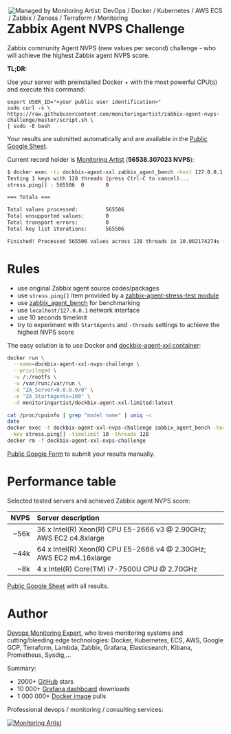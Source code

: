 [<img src="https://monitoringartist.github.io/managed-by-monitoringartist.png" alt="Managed by Monitoring Artist: DevOps / Docker / Kubernetes / AWS ECS / Zabbix / Zenoss / Terraform / Monitoring" align="right"/>](http://www.monitoringartist.com 'DevOps / Docker / Kubernetes / AWS ECS / Zabbix / Zenoss / Terraform / Monitoring')

# Zabbix Agent NVPS Challenge

Zabbix community Agent NVPS (new values per second) challenge - who will achieve
the highest Zabbix agent NVPS score.

**TL;DR:**

Use your server with preinstalled Docker + with the most powerful CPU(s) and
execute this command:

```
export USER_ID="<your public user identification>"
sudo curl -s \
https://raw.githubusercontent.com/monitoringartist/zabbix-agent-nvps-challenge/master/script.sh \
| sudo -E bash
```

Your results are submitted automatically and are available in the [Public Google Sheet](https://drive.google.com/open?id=1qv5siZ-lGa69GnibsbtYHnCMdG05zrZG7L7FCuInF08).

Current record holder is [Monitoring Artist](https://github.com/monitoringartist)
 (**56538.307023 NVPS**):
```bash
$ docker exec -ti dockbix-agent-xxl zabbix_agent_bench -host 127.0.0.1 -key stress.ping[] -timelimit 10 -threads 128
Testing 1 keys with 128 threads (press Ctrl-C to cancel)...
stress.ping[] : 565506  0       0

=== Totals ===

Total values processed:         565506
Total unsupported values:       0
Total transport errors:         0
Total key list iterations:      565506

Finished! Processed 565506 values across 128 threads in 10.002174274s (56538.307023 NVPS)
```

# Rules

- use original Zabbix agent source codes/packages
- use `stress.ping[]` item provided by a [zabbix-agent-stress-test module](https://github.com/monitoringartist/zabbix-agent-stress-test)
- use [zabbix_agent_bench](https://github.com/cavaliercoder/zabbix_agent_bench)
 for benchmarking
- use `localhost/127.0.0.1` network interface
- use 10 seconds timelimit
- try to experiment with `StartAgents` and `-threads` settings to achieve the
highest NVPS score

The easy solution is to use Docker and
[dockbix-agent-xxl container](https://github.com/monitoringartist/dockbix-agent-xxl):

```bash
docker run \
  --name=dockbix-agent-xxl-nvps-challenge \
  --privileged \
  -v /:/rootfs \
  -v /var/run:/var/run \
  -e "ZA_Server=0.0.0.0/0" \
  -e "ZA_StartAgents=100" \
  -d monitoringartist/dockbix-agent-xxl-limited:latest

cat /proc/cpuinfo | grep "model name" | uniq -c
date
docker exec -t dockbix-agent-xxl-nvps-challenge zabbix_agent_bench -host 127.0.0.1 \
 -key stress.ping[] -timelimit 10 -threads 128
docker rm -f dockbix-agent-xxl-nvps-challenge
```

[Public Google Form](https://docs.google.com/forms/d/e/1FAIpQLSdRmBUnaie0ElvDfJ40bgUmhiccLgGSTWvHyDsBAgl_4JF-Zw/viewform) to submit your results manually.

# Performance table

Selected tested servers and achieved Zabbix agent NVPS score:

| NVPS | Server description |
| ---: | :----------------- |
| ~56k | 36 x Intel(R) Xeon(R) CPU E5-2666 v3 @ 2.90GHz; AWS EC2 c4.8xlarge |
| ~44k | 64 x Intel(R) Xeon(R) CPU E5-2686 v4 @ 2.30GHz; AWS EC2 m4.16xlarge |
| ~8k  |  4 x Intel(R) Core(TM) i7-7500U CPU @ 2.70GHz |

[Public Google Sheet](https://drive.google.com/open?id=1qv5siZ-lGa69GnibsbtYHnCMdG05zrZG7L7FCuInF08) with all results.

# Author

[Devops Monitoring Expert](http://www.jangaraj.com 'DevOps / Docker / Kubernetes / AWS ECS / Google GCP / Zabbix / Zenoss / Terraform / Monitoring'),
who loves monitoring systems and cutting/bleeding edge technologies: Docker,
Kubernetes, ECS, AWS, Google GCP, Terraform, Lambda, Zabbix, Grafana, Elasticsearch,
Kibana, Prometheus, Sysdig,...

Summary:
* 2000+ [GitHub](https://github.com/monitoringartist/) stars
* 10 000+ [Grafana dashboard](https://grafana.net/monitoringartist) downloads
* 1 000 000+ [Docker image](https://hub.docker.com/u/monitoringartist/) pulls

Professional devops / monitoring / consulting services:

[![Monitoring Artist](http://monitoringartist.com/img/github-monitoring-artist-logo.jpg)](http://www.monitoringartist.com 'DevOps / Docker / Kubernetes / AWS ECS / Google GCP / Zabbix / Zenoss / Terraform / Monitoring')
